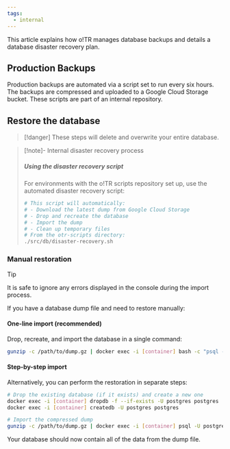 ```yaml
---
tags:
  - internal
---
```


This article explains how o!TR manages database backups and details a database disaster recovery plan.

## Production Backups

Production backups are automated via a script set to run every six hours. The backups are compressed and uploaded to a Google Cloud Storage bucket. These scripts are part of an internal repository.

## Restore the database

> [!danger]
> These steps will delete and overwrite your entire database.

>[!note]- Internal disaster recovery process
>
>##### Using the disaster recovery script
>
>For environments with the o!TR scripts repository set up, use the automated disaster recovery script:
>
> ```bash
># This script will automatically:
># - Download the latest dump from Google Cloud Storage
># - Drop and recreate the database
># - Import the dump
># - Clean up temporary files
># From the otr-scripts directory:
> ./src/db/disaster-recovery.sh
> ```

### Manual restoration

>[!tip]
>It is safe to ignore any errors displayed in the console during the import process.

If you have a database dump file and need to restore manually:

#### One-line import (recommended)

Drop, recreate, and import the database in a single command:

```bash
gunzip -c /path/to/dump.gz | docker exec -i [container] bash -c "psql -U postgres -d template1 -c 'DROP DATABASE IF EXISTS postgres;' && psql -U postgres -d template1 -c 'CREATE DATABASE postgres;' && psql -U postgres -d postgres"
```

#### Step-by-step import

Alternatively, you can perform the restoration in separate steps:

```bash
# Drop the existing database (if it exists) and create a new one
docker exec -i [container] dropdb -f --if-exists -U postgres postgres
docker exec -i [container] createdb -U postgres postgres

# Import the compressed dump
gunzip -c /path/to/dump.gz | docker exec -i [container] psql -U postgres -d postgres
```

Your database should now contain all of the data from the dump file.
